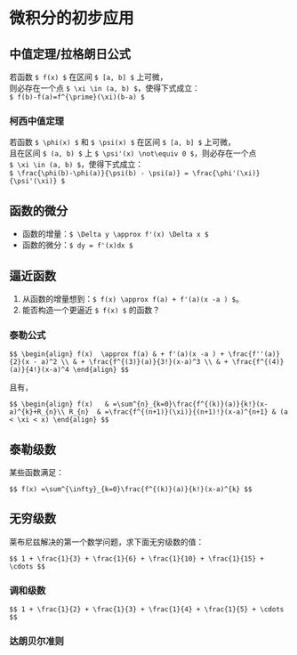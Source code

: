 # 微积分的初步应用

		
## 中值定理/拉格朗日公式

若函数 `$ f(x) $` 在区间 `$ [a, b] $` 上可微，  
则必存在一个点 `$ \xi \in (a, b) $`，使得下式成立：  
`$ f(b)-f(a)=f^{\prime}(\xi)(b-a) $`

	
### 柯西中值定理

若函数 `$ \phi(x) $` 和 `$ \psi(x) $` 在区间 `$ [a, b] $` 上可微，  
且在区间 `$ (a, b) $` 上 `$ \psi'(x) \not\equiv 0 $`，则必存在一个点  
`$ \xi \in (a, b) $`，使得下式成立：  
`$ \frac{\phi(b)-\phi(a)}{\psi(b) - \psi(a)} = \frac{\phi'(\xi)}{\psi'(\xi)} $`

		
## 函数的微分

- 函数的增量：`$ \Delta y \approx f'(x) \Delta x $`
- 函数的微分：`$ dy = f'(x)dx $`

		
## 逼近函数

1. 从函数的增量想到：`$ f(x) \approx f(a) + f'(a)(x -a ) $`。
1. 能否构造一个更逼近 `$ f(x) $` 的函数？

	
### 泰勒公式

`$$
\begin{align}
    f(x)  \approx f(a) & + f'(a)(x -a ) + \frac{f''(a)}{2}(x - a)^2 \\
                       & + \frac{f^{(3)}(a)}{3!}(x-a)^3 \\
                       & + \frac{f^{(4)}(a)}{4!}(x-a)^4
\end{align}
$$`

且有，

`$$
\begin{align}
    f(x)   & =\sum^{n}_{k=0}\frac{f^{(k)}(a)}{k!}(x-a)^{k}+R_{n}\\
    R_{n}  & =\frac{f^{(n+1)}(\xi)}{(n+1)!}(x-a)^{n+1} & (a < \xi < x)
\end{align}
$$`

		
## 泰勒级数

某些函数满足：

`$$
f(x) =\sum^{\infty}_{k=0}\frac{f^{(k)}(a)}{k!}(x-a)^{k}
$$`

		
## 无穷级数

莱布尼兹解决的第一个数学问题，求下面无穷级数的值：

`$$
1 + \frac{1}{3} + \frac{1}{6} + \frac{1}{10} + \frac{1}{15} + \cdots
$$`

	
### 调和级数

`$$
1 + \frac{1}{2} + \frac{1}{3} + \frac{1}{4} + \frac{1}{5} + \cdots
$$`

	
### 达朗贝尔准则


